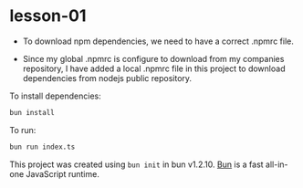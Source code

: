# lesson-01

- To download npm dependencies, we need to have a correct .npmrc file. 

- Since my global .npmrc is configure to download from my companies repository, I have added a local .npmrc file in this project to download dependencies from nodejs public repository. 

To install dependencies:

```bash
bun install
```

To run:

```bash
bun run index.ts
```

This project was created using `bun init` in bun v1.2.10. [Bun](https://bun.sh) is a fast all-in-one JavaScript runtime.
